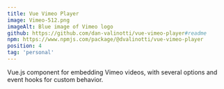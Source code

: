 ```yaml
---
title: Vue Vimeo Player
image: Vimeo-512.png
imageAlt: Blue image of Vimeo logo
github: https://github.com/dan-valinotti/vue-vimeo-player#readme
npm: https://www.npmjs.com/package/@dvalinotti/vue-vimeo-player
position: 4
tag: 'personal'
---
```

Vue.js component for embedding Vimeo videos, with several options and event hooks for custom behavior.
